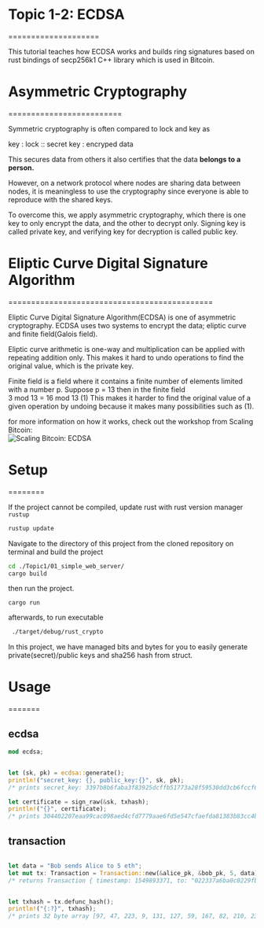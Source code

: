 # Topic 1-2: ECDSA
====================

This tutorial teaches how ECDSA works and builds ring signatures based on rust bindings of secp256k1 C++ library which is used in Bitcoin.


# Asymmetric Cryptography
=========================

Symmetric cryptography is often compared to lock and key as

key : lock :: secret key : encryped data

This secures data from others it also certifies that the data **belongs to a person.**

However, on a network protocol where nodes are sharing data between nodes, it is meaningless to use the cryptography since everyone is able to reproduce with the shared keys.

To overcome this, we apply asymmetric cryptography, which there is one key to only encrypt the data, and the other to decrypt only.
Signing key is called private key, and verifying key for decryption is called public key.

# Eliptic Curve Digital Signature Algorithm
=============================================

Eliptic Curve Digital Signature Algorithm(ECDSA) is one of asymmetric cryptography. ECDSA uses two systems to encrypt the data; eliptic curve and finite field(Galois field). 

Eliptic curve arithmetic is one-way and multiplication can be applied with repeating addition only. This makes it hard to undo operations to find the original value, which is the private key.

Finite field is a field where it contains a finite number of elements limited with a number p. Suppose p = 13 then in the finite field  
3 mod 13 = 16 mod 13 (1)
This makes it harder to find the original value of a given operation by undoing because it makes many possibilities such as (1).

for more information on how it works, check out the workshop from Scaling Bitcoin:  
![Scaling Bitcoin: ECDSA](https://youtu.be/PDzGP621pEs?t=69)


# Setup
========

If the project cannot be compiled, update rust with rust version manager `rustup`

```bash
rustup update
```   
  
Navigate to the directory of this project from the cloned repository on terminal and build the project
```bash
cd ./Topic1/01_simple_web_server/
cargo build
```

then run the project.
  
```
cargo run
```

afterwards, to run executable  

```bash
 ./target/debug/rust_crypto
 ```

In this project, we have managed bits and bytes for you to easily generate private(secret)/public keys and sha256 hash from struct.

# Usage
=======

## ecdsa

```rust
mod ecdsa;


let (sk, pk) = ecdsa::generate();
println!("secret_key: {}, public_key:{}", sk, pk);
/* prints secret_key: 3397b8b6faba3f83925dcffb51773a28f59530dd3cb6fccf6e3518094040ff70, public_key:022da9ebc229b9436ae89781e12b5787c5e26c3bf555e522b500443df637a9a873 */

let certificate = sign_raw(&sk, txhash);
println!("{}", certificate);
/* prints 304402207eaa99cac098aed4cfd7779aae6fd5e547cfaefda81383b83cc4b3a4b01defeb02201b7dc1f51093896301a674a70e0cd037567a65aa3a89066efaf1d64eea7e8d840000 */

```

## transaction

```rust

let data = "Bob sends Alice to 5 eth";
let mut tx: Transaction = Transaction::new(&alice_pk, &bob_pk, 5, data);
/* returns Transaction { timestamp: 1549893371, to: "022337a6ba0c0229fb48469bd49745b200f4cdb35459e7033dbd846bee66ee87be", sender: "02a03b99517daf92dd3925eaf02cc5b6e9a90314a70baaa22e7e5383b1580df730", amount: 5, signature: "304402202f8046faf00d945a74c0f42e7e05c7a8360ff4681d57b524c5da79bc2d2058f80220456fe85f731fa07a17361963198c47f2dfd4ee5b6ea9d9932d8a6626ba53d4fe0000", data: "Bob sends Alice to 5 eth" } */


let txhash = tx.defunc_hash();
println!("{:?}", txhash);
/* prints 32 byte array [97, 47, 223, 9, 131, 127, 59, 167, 82, 210, 232, 206, 47, 113,230, 43, 242, 9, 8, 35, 210, 158, 74, 51, 112, 152, 225, 162, 70, 229, 186, 88] */

```

